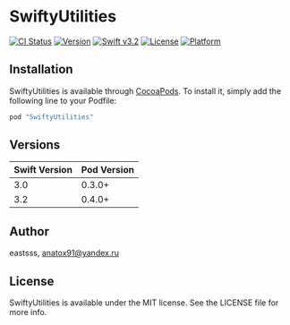 # SwiftyUtilities

[![CI Status](http://img.shields.io/travis/eastsss/SwiftyUtilities.svg?style=flat)](https://travis-ci.org/eastsss/SwiftyUtilities)
[![Version](https://img.shields.io/cocoapods/v/SwiftyUtilities.svg?style=flat)](http://cocoapods.org/pods/SwiftyUtilities)
[![Swift v3.2](https://img.shields.io/badge/Swift-3.2-orange.svg?style=flat)](https://developer.apple.com/swift/)
[![License](https://img.shields.io/cocoapods/l/SwiftyUtilities.svg?style=flat)](http://cocoapods.org/pods/SwiftyUtilities)
[![Platform](https://img.shields.io/cocoapods/p/SwiftyUtilities.svg?style=flat)](http://cocoapods.org/pods/SwiftyUtilities)

## Installation

SwiftyUtilities is available through [CocoaPods](http://cocoapods.org). To install
it, simply add the following line to your Podfile:

```ruby
pod "SwiftyUtilities"
```

## Versions

| Swift Version  | Pod Version |
| ----- | ----- |
| 3.0  | 0.3.0+  |
| 3.2  | 0.4.0+  |

## Author

eastsss, anatox91@yandex.ru

## License

SwiftyUtilities is available under the MIT license. See the LICENSE file for more info.
